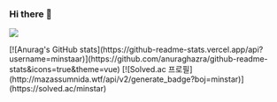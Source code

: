### Hi there 👋

<!--
**minstaar/minstaar** is a ✨ _special_ ✨ repository because its `README.md` (this file) appears on your GitHub profile.

Here are some ideas to get you started:

- 🔭 I’m currently working on ...
- 🌱 I’m currently learning ...
- 👯 I’m looking to collaborate on ...
- 🤔 I’m looking for help with ...
- 💬 Ask me about ...
- 📫 How to reach me: ...
- 😄 Pronouns: ...
- ⚡ Fun fact: ...
-->

<a href="버튼을 눌렀을 때 이동할 링크" target="_blank"><img src="https://img.shields.io/badge/뱃지레이블-배경색?style=뱃지모양&logo=로고&logoColor=로고색상"/></a>

<p>
[![Anurag's GitHub stats](https://github-readme-stats.vercel.app/api?username=minstaar)](https://github.com/anuraghazra/github-readme-stats&icons=true&theme=vue)
[![Solved.ac
프로필](http://mazassumnida.wtf/api/v2/generate_badge?boj=minstar)](https://solved.ac/minstar)
</p>
